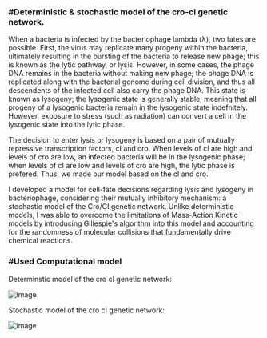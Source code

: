 ### #Deterministic & stochastic model of the cro-cI genetic network.

When a bacteria is infected by the bacteriophage lambda (λ), two fates are possible. First, the virus may replicate many progeny within the bacteria, ultimately resulting in the bursting of the bacteria to release new phage; this is known as the lytic pathway, or lysis. However, in some cases, the phage DNA remains in the bacteria without making new phage; the phage DNA is replicated along with the bacterial genome during cell division, and thus all descendents of the infected cell also carry the phage DNA. This state is known as lysogeny; the lysogenic state is generally stable, meaning that all progeny of a lysogenic bacteria remain in the lysogenic state indefnitely. However, exposure to stress (such as radiation) can convert a cell in the lysogenic state into the lytic phase.

The decision to enter lysis or lysogeny is based on a pair of mutually repressive transcription factors, cI and cro. When levels of cI are high and levels of cro are low, an infected bacteria will be in the lysogenic phase; when levels of cI are low and levels of cro are high, the lytic phase is prefered. Thus, we made our model based on the cI and cro.

I developed a model for cell-fate decisions regarding lysis and lysogeny in bacteriophage, considering their mutually inhibitory mechanism: a stochastic model of the Cro/CI genetic network. Unlike deterministic models, I was able to overcome the limitations of Mass-Action Kinetic models by introducing Gillespie's algorithm into this model and accounting for the randomness of molecular collisions that fundamentally drive chemical reactions. 


### #Used Computational model

Determinstic model of the cro cI genetic network:

![image](https://github.com/user-attachments/assets/012aa44d-8d0b-43dc-8bde-fae5f4034d73)


Stochastic model of the cro cI genetic network:

![image](https://github.com/user-attachments/assets/00462655-f77f-47ac-879f-a1b6d6100565)


